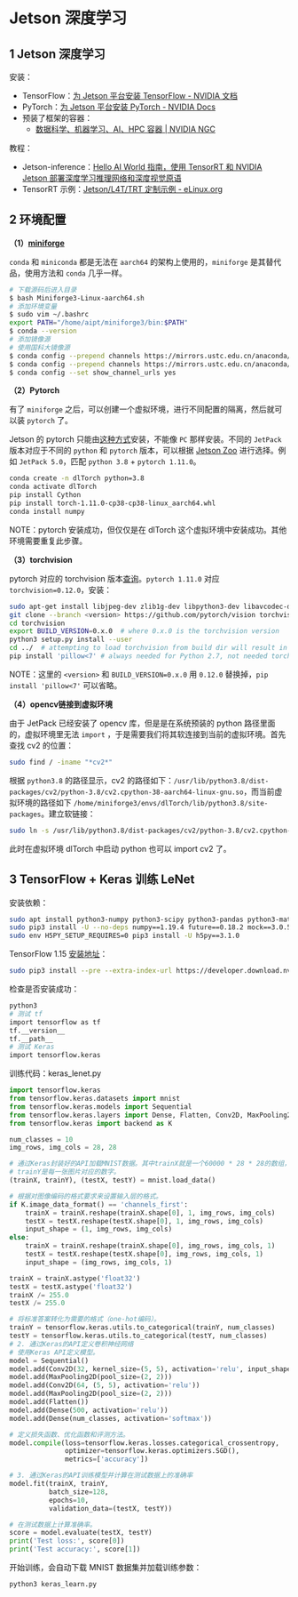 # Jetson 深度学习

## 1 Jetson 深度学习

安装：

- TensorFlow：[为 Jetson 平台安装 TensorFlow - NVIDIA 文档](https://docs.nvidia.com/deeplearning/frameworks/install-tf-jetson-platform/index.html)
- PyTorch：[为 Jetson 平台安装 PyTorch - NVIDIA Docs](https://docs.nvidia.com/deeplearning/frameworks/install-pytorch-jetson-platform/index.html)
- 预装了框架的容器：
    - [数据科学、机器学习、AI、HPC 容器 | NVIDIA NGC](https://catalog.ngc.nvidia.com/containers?filters=&orderBy=scoreDESC&query=l4t)

教程：

- Jetson-inference：[Hello AI World 指南，使用 TensorRT 和 NVIDIA Jetson 部署深​​度学习推理网络和深度视觉原语](https://github.com/dusty-nv/jetson-inference)
- TensorRT 示例：[Jetson/L4T/TRT 定制示例 - eLinux.org](https://elinux.org/Jetson/L4T/TRT_Customized_Example#TensorRT_Python)

## 2 环境配置

**（1）[miniforge](https://github.com/conda-forge/miniforge)**

`conda` 和 `miniconda` 都是无法在 `aarch64` 的架构上使用的，`miniforge` 是其替代品，使用方法和 `conda` 几乎一样。

```bash
# 下载源码后进入目录
$ bash Miniforge3-Linux-aarch64.sh
# 添加环境变量
$ sudo vim ~/.bashrc
export PATH="/home/aipt/miniforge3/bin:$PATH"
$ conda --version
# 添加镜像源
# 使用国科大镜像源
$ conda config --prepend channels https://mirrors.ustc.edu.cn/anaconda/pkgs/main/
$ conda config --prepend channels https://mirrors.ustc.edu.cn/anaconda/pkgs/free/
$ conda config --set show_channel_urls yes
```

**（2）Pytorch**

有了 `miniforge` 之后，可以创建一个虚拟环境，进行不同配置的隔离，然后就可以装 `pytorch` 了。

Jetson 的 pytorch 只能由[这种方式](https://forums.developer.nvidia.com/t/pytorch-for-jetson-version-1-11-now-available/72048)安装，不能像 `PC` 那样安装。不同的 `JetPack` 版本对应于不同的 `python` 和 `pytorch` 版本，可以根据 [Jetson Zoo](https://elinux.org/Jetson_Zoo) 进行选择。例如 `JetPack 5.0`，匹配 `python 3.8` + `pytorch 1.11.0`。

```bash
conda create -n dlTorch python=3.8
conda activate dlTorch
pip install Cython
pip install torch-1.11.0-cp38-cp38-linux_aarch64.whl
conda install numpy
```

NOTE：pytorch 安装成功，但仅仅是在 dlTorch 这个虚拟环境中安装成功。其他环境需要重复此步骤。

**（3）torchvision**

pytorch 对应的 torchvision 版本[查询](https://pypi.org/project/torchvision/)。`pytorch 1.11.0` 对应 `torchvision=0.12.0`，安装：

```bash
sudo apt-get install libjpeg-dev zlib1g-dev libpython3-dev libavcodec-dev libavformat-dev libswscale-dev
git clone --branch <version> https://github.com/pytorch/vision torchvision   # see below for version of torchvision to download
cd torchvision
export BUILD_VERSION=0.x.0  # where 0.x.0 is the torchvision version
python3 setup.py install --user
cd ../  # attempting to load torchvision from build dir will result in import error
pip install 'pillow<7' # always needed for Python 2.7, not needed torchvision v0.5.0+ with Python 3.6
```

NOTE：这里的 `<version>` 和 `BUILD_VERSION=0.x.0` 用 `0.12.0` 替换掉，`pip install 'pillow<7'` 可以省略。

**（4）opencv链接到虚拟环境**

由于 JetPack 已经安装了 opencv 库，但是是在系统预装的 python 路径里面的，虚拟环境里无法 `import` ，于是需要我们将其软连接到当前的虚拟环境。首先查找 cv2 的位置：

```bash
sudo find / -iname "*cv2*"
```

根据 `python3.8` 的路径显示，cv2 的路径如下：`/usr/lib/python3.8/dist-packages/cv2/python-3.8/cv2.cpython-38-aarch64-linux-gnu.so`，而当前虚拟环境的路径如下 `/home/miniforge3/envs/dlTorch/lib/python3.8/site-packages`。建立软链接：

```bash
sudo ln -s /usr/lib/python3.8/dist-packages/cv2/python-3.8/cv2.cpython-38-aarch64-linux-gnu.so cv2.so
```

此时在虚拟环境 dlTorch 中启动 python 也可以 import cv2 了。

## 3 TensorFlow + Keras 训练 LeNet

安装依赖：

```bash
sudo apt install python3-numpy python3-scipy python3-pandas python3-matplotlib python3-sklearn libhdf5-serial-dev hdf5-tools libhdf5-dev zlib1g-dev zip libjpeg8-dev liblapack-dev libblas-dev gfortran python3-pip
sudo pip3 install -U --no-deps numpy==1.19.4 future==0.18.2 mock==3.0.5 keras_preprocessing==1.1.2 keras_applications==1.0.8 gast==0.4.0 protobuf pybind11 cython pkgconfig keras -i https://pypi.tuna.tsinghua.edu.cn/simple
sudo env H5PY_SETUP_REQUIRES=0 pip3 install -U h5py==3.1.0
```

TensorFlow 1.15 [安装地址](https://developer.download.nvidia.com/compute/redist/jp/v50/tensorflow/)：

```bash
sudo pip3 install --pre --extra-index-url https://developer.download.nvidia.com/compute/redist/jp/v50 'tensorflow<2'
```

检查是否安装成功：

```bash
python3
# 测试 tf
import tensorflow as tf
tf.__version__
tf.__path__
# 测试 Keras
import tensorflow.keras
```

训练代码：keras_lenet.py

```python
import tensorflow.keras
from tensorflow.keras.datasets import mnist
from tensorflow.keras.models import Sequential
from tensorflow.keras.layers import Dense, Flatten, Conv2D, MaxPooling2D
from tensorflow.keras import backend as K

num_classes = 10
img_rows, img_cols = 28, 28

# 通过Keras封装好的API加载MNIST数据。其中trainX就是一个60000 * 28 * 28的数组，
# trainY是每一张图片对应的数字。
(trainX, trainY), (testX, testY) = mnist.load_data()

# 根据对图像编码的格式要求来设置输入层的格式。
if K.image_data_format() == 'channels_first':
    trainX = trainX.reshape(trainX.shape[0], 1, img_rows, img_cols)
    testX = testX.reshape(testX.shape[0], 1, img_rows, img_cols)
    input_shape = (1, img_rows, img_cols)
else:
    trainX = trainX.reshape(trainX.shape[0], img_rows, img_cols, 1)
    testX = testX.reshape(testX.shape[0], img_rows, img_cols, 1)
    input_shape = (img_rows, img_cols, 1)

trainX = trainX.astype('float32')
testX = testX.astype('float32')
trainX /= 255.0
testX /= 255.0

# 将标准答案转化为需要的格式（one-hot编码）。
trainY = tensorflow.keras.utils.to_categorical(trainY, num_classes)
testY = tensorflow.keras.utils.to_categorical(testY, num_classes)
# 2. 通过Keras的API定义卷积神经网络
# 使用Keras API定义模型。
model = Sequential()
model.add(Conv2D(32, kernel_size=(5, 5), activation='relu', input_shape=input_shape))
model.add(MaxPooling2D(pool_size=(2, 2)))
model.add(Conv2D(64, (5, 5), activation='relu'))
model.add(MaxPooling2D(pool_size=(2, 2)))
model.add(Flatten())
model.add(Dense(500, activation='relu'))
model.add(Dense(num_classes, activation='softmax'))

# 定义损失函数、优化函数和评测方法。
model.compile(loss=tensorflow.keras.losses.categorical_crossentropy,
              optimizer=tensorflow.keras.optimizers.SGD(),
              metrics=['accuracy'])

# 3. 通过Keras的API训练模型并计算在测试数据上的准确率
model.fit(trainX, trainY,
          batch_size=128,
          epochs=10,
          validation_data=(testX, testY))

# 在测试数据上计算准确率。
score = model.evaluate(testX, testY)
print('Test loss:', score[0])
print('Test accuracy:', score[1])
```

开始训练，会自动下载 MNIST 数据集并加载训练参数：

```bash
python3 keras_learn.py
```

